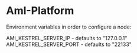 AmI-Platform
============

Environment variables in order to configure a node:

AMI_KESTREL_SERVER_IP  - defaults to "127.0.0.1"
AMI_KESTREL_SERVER_PORT - defaults to "22133"

